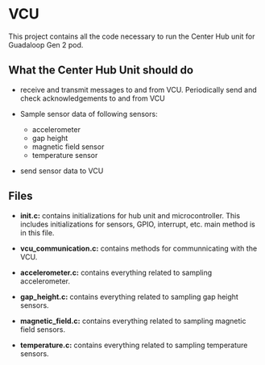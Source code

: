 # VCU

This project contains all the code necessary to run the Center Hub unit  for Guadaloop Gen 2 pod.

## What the Center Hub Unit should do

- receive and transmit messages to and from VCU. Periodically send and check acknowledgements to and from VCU

- Sample sensor data of following sensors:
  - accelerometer
  - gap height
  - magnetic field sensor
  - temperature sensor

- send sensor data to VCU

## Files

- **init.c:** contains initializations for hub unit and microcontroller. This includes initializations for sensors, GPIO, interrupt, etc. main method is in this file.

- **vcu_communication.c:** contains methods for communnicating with the VCU.

- **accelerometer.c:** contains everything related to sampling accelerometer.

- **gap_height.c:** contains everything related to sampling gap height sensors.

- **magnetic_field.c:** contains everything related to sampling magnetic field sensors.

- **temperature.c:** contains everything related to sampling temperature sensors.